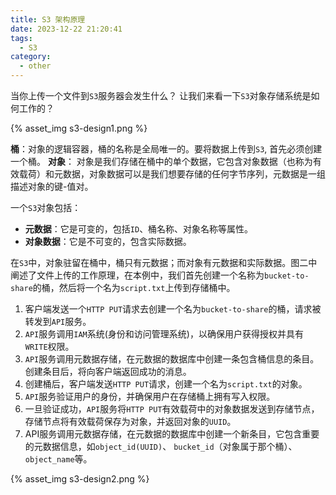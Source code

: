 ```yaml
---
title: S3 架构原理
date: 2023-12-22 21:20:41
tags:
  - S3
category:
  - other
---
```


当你上传一个文件到`S3`服务器会发生什么？ 让我们来看一下`S3`对象存储系统是如何工作的？

{% asset_img s3-design1.png %}

<!-- more -->

**桶**：对象的逻辑容器，桶的名称是全局唯一的。要将数据上传到`S3`, 首先必须创建一个桶。
**对象**： 对象是我们存储在桶中的单个数据，它包含对象数据（也称为有效载荷）和元数据，对象数据可以是我们想要存储的任何字节序列，元数据是一组描述对象的键-值对。

一个`S3`对象包括：
- **元数据**：它是可变的，包括`ID`、桶名称、对象名称等属性。
- **对象数据**：它是不可变的，包含实际数据。

在`S3`中，对象驻留在桶中，桶只有元数据；而对象有元数据和实际数据。图二中阐述了文件上传的工作原理，在本例中，我们首先创建一个名称为`bucket-to-share`的桶，然后将一个名为`script.txt`上传到存储桶中。

1. 客户端发送一个`HTTP PUT`请求去创建一个名为`bucket-to-share`的桶，请求被转发到`API`服务。
2. `API`服务调用`IAM`系统(身份和访问管理系统)，以确保用户获得授权并具有`WRITE`权限。
3. `API`服务调用元数据存储，在元数据的数据库中创建一条包含桶信息的条目。创建条目后，将向客户端返回成功的消息。
4. 创建桶后，客户端发送`HTTP PUT`请求，创建一个名为`script.txt`的对象。
5. `API`服务验证用户的身份，并确保用户在存储桶上拥有写入权限。
6. 一旦验证成功，`API`服务将`HTTP PUT`有效载荷中的对象数据发送到存储节点，存储节点将有效载荷保存为对象，并返回对象的`UUID`。
7. API服务调用元数据存储，在元数据的数据库中创建一个新条目，它包含重要的元数据信息，如`object_id(UUID)`、 `bucket_id`（对象属于那个桶）、`object_name`等。

{% asset_img s3-design2.png %}